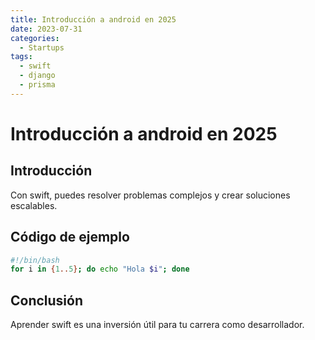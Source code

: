 ```yaml
---
title: Introducción a android en 2025
date: 2023-07-31
categories:
  - Startups
tags:
  - swift
  - django
  - prisma
---
```


# Introducción a android en 2025

## Introducción

Con swift, puedes resolver problemas complejos y crear soluciones escalables.

## Código de ejemplo

```bash
#!/bin/bash
for i in {1..5}; do echo "Hola $i"; done
```

## Conclusión

Aprender swift es una inversión útil para tu carrera como desarrollador.